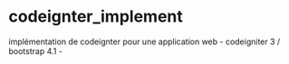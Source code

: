 # codeignter_implement
implémentation de codeignter pour une application web - codeigniter 3 / bootstrap 4.1 - 
